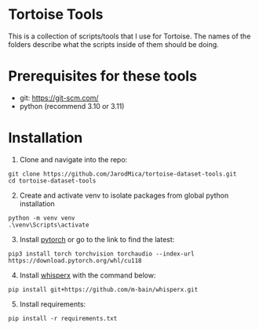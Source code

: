 # Tortoise Tools
This is a collection of scripts/tools that I use for Tortoise.  The names of the folders describe what the scripts inside of them should be doing.

# Prerequisites for these tools
- git: https://git-scm.com/
- python (recommend 3.10 or 3.11)

# Installation
1. Clone and navigate into the repo:
```
git clone https://github.com/JarodMica/tortoise-dataset-tools.git
cd tortoise-dataset-tools
```
2. Create and activate venv to isolate packages from global python installation
```
python -m venv venv
.\venv\Scripts\activate
```
3. Install [pytorch](https://pytorch.org/get-started/locally/) or go to the link to find the latest:
```
pip3 install torch torchvision torchaudio --index-url https://download.pytorch.org/whl/cu118
```
4. Install [whisperx](https://github.com/m-bain/whisperX) with the command below: 
```
pip install git+https://github.com/m-bain/whisperx.git
```
5. Install requirements:
```
pip install -r requirements.txt
```
